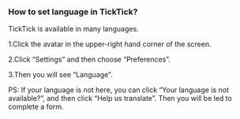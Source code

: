 ### How to set language in TickTick?
TickTick is available in many languages. 

1.Click the avatar in the upper-right hand corner of the screen.

2.Click “Settings” and then choose “Preferences”.

3.Then you will see “Language”.

PS: If your language is not here, you can click “Your language is not available?”, and then click “Help us translate”. Then you will be led to complete a form.

